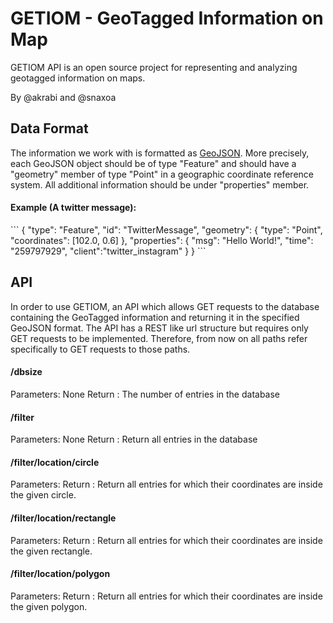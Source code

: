 GETIOM - GeoTagged Information on Map
=====================================

GETIOM API is an open source project for representing and analyzing geotagged information on maps.

By @akrabi and @snaxoa

<h2>Data Format</h2>
The information we work with is formatted as <a href="http://geojson.org">GeoJSON</a>.
More precisely, each GeoJSON object should be of type "Feature" and should have a "geometry" member of type "Point" in a geographic coordinate reference system.
All additional information should be under "properties" member.

<h4>Example (A twitter message):</h4>
```
{
  "type": "Feature",
  "id": "TwitterMessage",
  "geometry": {
          "type": "Point",
          "coordinates": [102.0, 0.6]
  },
  "properties": {
    "msg": "Hello World!",
    "time": "259797929",
    "client":"twitter_instagram"
  }
}
```

<h2>API</h2>
In order to use GETIOM, an API which allows GET requests to the database containing the GeoTagged information and returning it in the specified GeoJSON format.
The API has a REST like url structure but requires only GET requests to be implemented. Therefore, from now on all paths refer specifically to GET requests to those paths.

<h4>/dbsize</h4>
Parameters: None
Return    : The number of entries in the database

<h4>/filter</h4>
Parameters: None
Return    : Return all entries in the database

<h4>/filter/location/circle</h4>
Parameters:
Return    : Return all entries for which their coordinates are inside the given circle.

<h4>/filter/location/rectangle</h4>
Parameters:
Return    : Return all entries for which their coordinates are inside the given rectangle.

<h4>/filter/location/polygon</h4>
Parameters:
Return    : Return all entries for which their coordinates are inside the given polygon.

